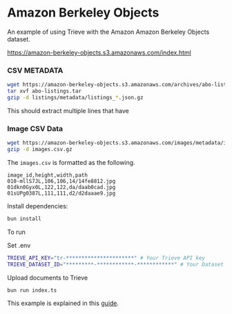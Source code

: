 # Amazon Berkeley Objects

An example of using Trieve with the Amazon Amazon Berkeley Objects dataset.

https://amazon-berkeley-objects.s3.amazonaws.com/index.html

### CSV METADATA

```sh
wget https://amazon-berkeley-objects.s3.amazonaws.com/archives/abo-listings.tar
tar xvf abo-listings.tar
gzip -d listings/metadata/listings_*.json.gz
```

This should extract multiple lines that have 


### Image CSV Data

```sh
wget https://amazon-berkeley-objects.s3.amazonaws.com/images/metadata/images.csv.gz
gzip -d images.csv.gz
```

The `images.csv` is formatted as the following.

```csv
image_id,height,width,path
010-mllS7JL,106,106,14/14fe8812.jpg
01dkn0Gyx0L,122,122,da/daab0cad.jpg
01sUPg0387L,111,111,d2/d2daaae9.jpg
```

Install dependencies:

```bash
bun install
```

To run

Set .env

```sh
TRIEVE_API_KEY="tr-**********************" # Your Trieve API key
TRIEVE_DATASET_ID="*********-************-************" # Your Dataset ID
```

Upload documents to Trieve

```bash
bun run index.ts
```

This example is explained in this [guide](https://docs.trieve.ai/guides/ecommerce).
